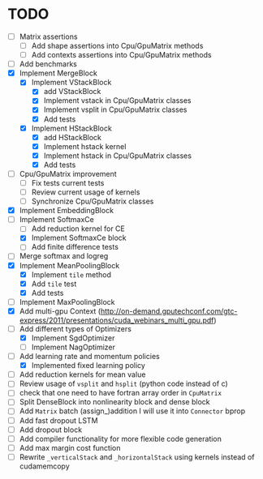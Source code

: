 # TODO

- [ ] Matrix assertions
    - [ ] Add shape assertions into Cpu/GpuMatrix methods
    - [ ] Add contexts assertions into Cpu/GpuMatrix methods
- [ ] Add benchmarks
- [x] Implement MergeBlock
    - [x] Implement VStackBlock
        - [x] add VStackBlock
        - [x] Implement vstack in Cpu/GpuMatrix classes
        - [x] Implement vsplit in Cpu/GpuMatrix classes
        - [x] Add tests
    - [x] Implement HStackBlock
        - [x] add HStackBlock
        - [x] Implement hstack kernel
        - [x] Implement hstack in Cpu/GpuMatrix classes
        - [x] Add tests
- [ ] Cpu/GpuMatrix improvement    
    - [ ] Fix tests current tests
    - [ ] Review current usage of kernels
    - [ ] Synchronize Cpu/GpuMatrix classes
- [x] Implement EmbeddingBlock
- [ ] Implement SoftmaxCe
    - [ ] Add reduction kernel for CE
    - [x] Implement SoftmaxCe block
    - [ ] Add finite difference tests   
- [ ] Merge softmax and logreg    
- [x] Implement MeanPoolingBlock
    - [x] Implement `tile` method
    - [x] Add `tile` test
    - [x] Add tests
- [ ] Implement MaxPoolingBlock
- [x] Add multi-gpu Context (http://on-demand.gputechconf.com/gtc-express/2011/presentations/cuda_webinars_multi_gpu.pdf)
- [ ] Add different types of Optimizers
    - [x] Implement SgdOptimizer
    - [ ] Implement NagOptimizer
- [ ] Add learning rate and momentum policies
    - [x] Implemented fixed learning policy
- [ ] Add reduction kernels for mean value
- [ ] Review usage of `vsplit` and `hsplit` (python code instead of c) 
- [ ] check that one need to have fortran array order in `CpuMatrix`
- [ ] Split DenseBlock into nonlinearity block and dense block
- [ ] Add `Matrix` batch (assign_)addition I will use it into `Connector` bprop
- [ ] Add fast dropout LSTM
- [ ] Add dropout block
- [ ] Add compiler functionality for more flexible code generation
- [ ] Add max margin cost function
- [ ] Rewrite `_verticalStack` and `_horizontalStack` using kernels instead of cudamemcopy